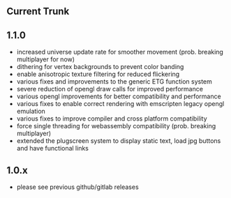 ## Current Trunk

## 1.1.0
- increased universe update rate for smoother movement (prob. breaking multiplayer for now)
- dithering for vertex backgrounds to prevent color banding
- enable anisotropic texture filtering for reduced flickering
- various fixes and improvements to the generic ETG function system
- severe reduction of opengl draw calls for improved performance
- various opengl improvements for better compatibility and performance
- various fixes to enable correct rendering with emscripten legacy opengl emulation
- various fixes to improve compiler and cross platform compatibility
- force single threading for webassembly compatibility (prob. breaking multiplayer)
- extended the plugscreen system to display static text, load jpg buttons and have functional links

## 1.0.x
- please see previous github/gitlab releases
